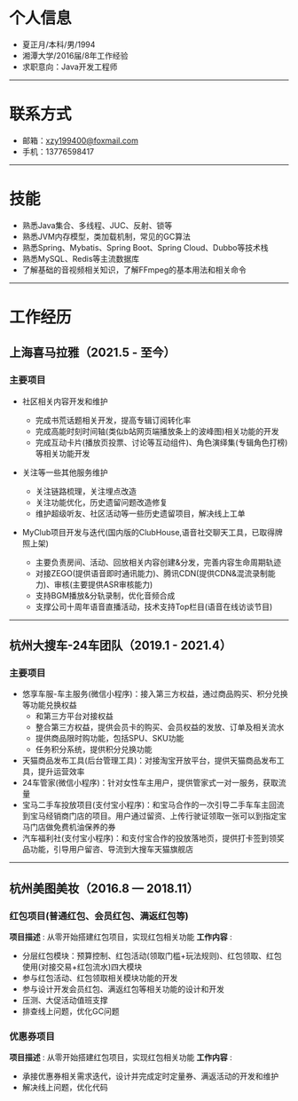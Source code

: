 # 个人信息
- 夏正月/本科/男/1994 
- 湘潭大学/2016届/8年工作经验
- 求职意向：Java开发工程师
---

# 联系方式
- 邮箱：xzy199400@foxmail.com
- 手机：13776598417
---

# 技能
- 熟悉Java集合、多线程、JUC、反射、锁等
- 熟悉JVM内存模型，类加载机制，常见的GC算法
- 熟悉Spring、Mybatis、Spring Boot、Spring Cloud、Dubbo等技术栈
- 熟悉MySQL、Redis等主流数据库
- 了解基础的音视频相关知识，了解FFmpeg的基本用法和相关命令
---

# 工作经历

## 上海喜马拉雅（2021.5 - 至今）

### 主要项目
+ 社区相关内容开发和维护
  + 完成书荒话题相关开发，提高专辑订阅转化率
  + 完成高能时刻时间轴(类似b站网页端播放条上的波峰图)相关功能的开发
  + 完成互动卡片(播放页投票、讨论等互动组件)、角色演绎集(专辑角色打榜)等相关功能开发
+ 关注等一些其他服务维护
  + 关注链路梳理，关注埋点改造
  + 关注功能优化，历史遗留问题改造修复
  + 维护超级听友、社区活动等一些历史遗留项目，解决线上工单

+ MyClub项目开发与迭代(国内版的ClubHouse,语音社交聊天工具，已取得牌照上架)
  + 主要负责房间、活动、回放相关内容创建&分发，完善内容生命周期轨迹
  + 对接ZEGO(提供语音即时通讯能力)、腾讯CDN(提供CDN&混流录制能力)、审核(主要提供ASR审核能力)
  + 支持BGM播放&分轨录制，优化音频合成
  + 支撑公司十周年语音直播活动，技术支持Top栏目(语音在线访谈节目)
---

## 杭州大搜车-24车团队（2019.1 - 2021.4）

### 主要项目

+ 悠享车服-车主服务(微信小程序)：接入第三方权益，通过商品购买、积分兑换等功能兑换权益
  + 和第三方平台对接权益
  + 整合第三方权益，提供会员卡的购买、会员权益的发放、订单及相关流水
  + 提供商品限时购功能，包括SPU、SKU功能
  + 任务积分系统，提供积分兑换功能
+ 天猫商品发布工具(后台管理工具)：对接淘宝开放平台，提供天猫商品发布工具，提升运营效率
+ 24车管家(微信小程序)：针对女性车主用户，提供管家式一对一服务，获取流量
+ 宝马二手车投放项目(支付宝小程序)：和宝马合作的一次引导二手车车主回流到宝马经销商门店的项目。用户通过留资、上传行驶证领取一张可以到指定宝马门店做免费机油保养的券
+ 汽车福利社(支付宝小程序)：和支付宝合作的投放落地页，提供打卡签到领奖品功能，引导用户留咨、导流到大搜车天猫旗舰店
---


## 杭州美图美妆（2016.8 — 2018.11）

### 红包项目(普通红包、会员红包、满返红包等)

**项目描述** : 从零开始搭建红包项目，实现红包相关功能
**工作内容** :

+ 分层红包模块：预算控制、红包活动(领取门槛+玩法规则)、红包领取、红包使用(对接交易+红包流水)四大模块
+ 参与红包活动、红包领取相关模块功能的开发
+ 参与设计开发会员红包、满返红包等相关功能的设计和开发
+ 压测、大促活动值班支撑
+ 排查线上问题，优化GC问题

### 优惠券项目

**项目描述** : 从零开始搭建红包项目，实现红包相关功能
**工作内容** :

+ 承接优惠券相关需求迭代，设计并完成定时定量券、满返活动的开发和维护
+ 解决线上问题，优化代码
